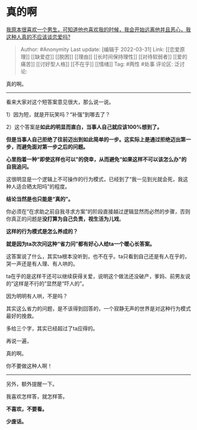 # 真的啊
[我原本很喜欢一个男生，可知道他也喜欢我的时候，我会开始远离他并且恶心，我这种人真的不应该谈恋爱吗?](https://www.zhihu.com/question/524313516/answer/2416156623)

> Author: #Anonymity
> Last update: [编辑于 2022-03-31]
> Link: [[恋爱原理]] [[缺爱症]] [[脱困]] [[理由]] [[长时间保持理性]] [[对待软弱者]] [[爱的痛苦]] [[讨好型人格]] [[不在乎]] [[情绪]]
> Tag: #两性 #处事
> 评论区:
> 泛讨论:

真的啊。

---

看来大家对这个短答案意见很大，那么说一说。

1）因为短，就是开玩笑吗？“补强”到哪去了？

2）这个答案是**如此的明显而直白，当事人自己就应该100%想到了。**

**但是当事人自己拒绝了往前迈出到如此简单的一步。这实际上是通过拒绝迈出第一步，而避免面对第一步之后的问题。**

**心里抱着一种“即使这样也可以”的侥幸，从而避免“如果这样不可以该怎么办”的自我追问。**

这很明显是一个逻辑上不可操作的行为模式，已经到了“我一见到光就会死，我这种人适合晒太阳吗”的程度。

**结论当然是也只能是“真的”。**

你必须在“在求助之前自我寻求方案”的阶段直接越过逻辑显然而必然的步骤，否则你真正的问题是**没打算为自己负责，视生活为儿戏**。

**这样的行为模式是怎么养成的？**

**就是因为ta次次问这种“省力问”都有好心人给ta一个暖心长答案。**

这答案说了什么，其实ta根本没听到，也不在乎。ta只看到自己还是有人在乎的，哭一声还是有人理、有人哄的。

ta在乎的是这样干还可以继续获得关爱，说明这个做法还没破产，爹妈、前男友说的“这样是不行的”显然是“吓人的”。

因为明明有人哄，不是吗？

其实这么省力的问题，是不该得到回答的，一个寂静无声的世界是对这种行为模式最好的挽救。

多给三个字，其实已经超过了ta应得的。

再说一遍，

真的啊。

你不要做这种人啊！

---

另外，额外提醒一下。

我喜欢怎样答，就怎样答。

**不喜欢，不要看。**

**少废话。**
